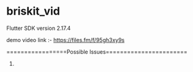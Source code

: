 # briskit_vid

Flutter SDK version 2.17.4

demo video link :- https://files.fm/f/95gh3xy9s

=================Possible Issues=======================

1) 
